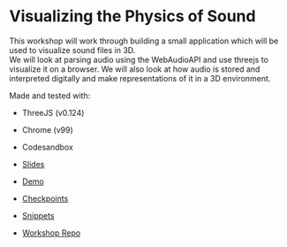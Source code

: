 # Visualizing the Physics of Sound

This workshop will work through building a small application which will be used to visualize sound files in 3D.  
We will look at parsing audio using the WebAudioAPI and use threejs to visualize it on a browser. We will also look at how audio is stored and interpreted digitally and make representations of it in a 3D environment.  

Made and tested with:
- ThreeJS (v0.124)
- Chrome (v99)
- Codesandbox


- [Slides](https://docs.google.com/presentation/d/1F489zUUDHKNvvu9FfY1fBu3GUHhWSUQ948Q0jZ6EnQE/edit?usp=sharing)
- [Demo](https://fl1bvi.csb.app/)  
- [Checkpoints](/checkpoints.md)  
- [Snippets](/snippets.md)
- [Workshop Repo](https://github.com/amitlzkpa/visualizing-sound)
